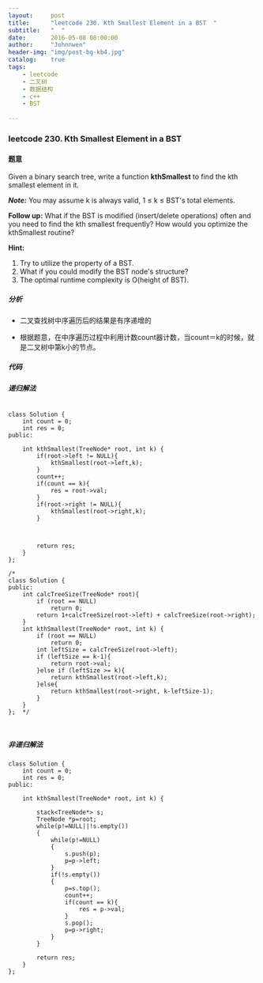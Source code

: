 ```yaml
---
layout:     post
title:      "leetcode 230. Kth Smallest Element in a BST  "
subtitle:   "  "
date:       2016-05-08 08:00:00
author:     "Johnnwen"
header-img: "img/post-bg-kb4.jpg"
catalog:    true
tags:
    - leetcode
    - 二叉树
    - 数据结构
    - c++
    - BST
    
---
```



### leetcode 230. Kth Smallest Element in a BST 

#### 题意

Given a binary search tree, write a function **kthSmallest** to find the kth smallest element in it.

***Note:*** 
You may assume k is always valid, 1 ≤ k ≤ BST's total elements.

**Follow up:**
What if the BST is modified (insert/delete operations) often and you need to find the kth smallest frequently? How would you optimize the kthSmallest routine?

**Hint:**

1. Try to utilize the property of a BST.
2. What if you could modify the BST node's structure?
3. The optimal runtime complexity is O(height of BST).


##### 分析

* 二叉查找树中序遍历后的结果是有序递增的

* 根据题意，在中序遍历过程中利用计数count器计数，当count＝k的时候，就是二叉树中第k小的节点。




##### 代码

##### 递归解法

```

class Solution {
    int count = 0;
    int res = 0;
public:
    
    int kthSmallest(TreeNode* root, int k) {
        if(root->left != NULL){
            kthSmallest(root->left,k);
        }
        count++;
        if(count == k){
            res = root->val;
        }
        if(root->right != NULL){
            kthSmallest(root->right,k);
        }
        
   
        
        return res;
    }
};

/*
class Solution {  
public:  
    int calcTreeSize(TreeNode* root){  
        if (root == NULL)  
            return 0;  
        return 1+calcTreeSize(root->left) + calcTreeSize(root->right);          
    }  
    int kthSmallest(TreeNode* root, int k) {  
        if (root == NULL)  
            return 0;  
        int leftSize = calcTreeSize(root->left);  
        if (leftSize == k-1){  
            return root->val;  
        }else if (leftSize >= k){  
            return kthSmallest(root->left,k);  
        }else{  
            return kthSmallest(root->right, k-leftSize-1);  
        }  
    }  
};  */



```

##### 非递归解法

```
class Solution {
    int count = 0;
    int res = 0;
public:
    
    int kthSmallest(TreeNode* root, int k) {
        
        stack<TreeNode*> s;
        TreeNode *p=root;
        while(p!=NULL||!s.empty())
        {
            while(p!=NULL)
            {
                s.push(p);
                p=p->left;
            }
            if(!s.empty())
            {
                p=s.top();
                count++;
                if(count == k){
                    res = p->val;
                }
                s.pop();
                p=p->right;
            }
        }    
        
        return res;
    }
};
```
